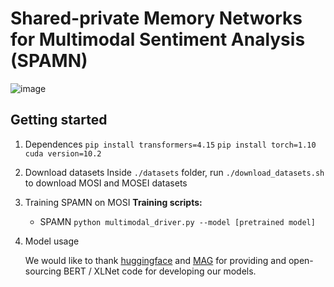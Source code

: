# Shared-private Memory Networks for Multimodal Sentiment Analysis (SPAMN)
![image](https://github.com/xiaobaicaihhh/SPAMN/blob/main/img/model.png)
## Getting started

1. Dependences
   `pip install transformers=4.15`
   `pip install torch=1.10`
   `cuda version=10.2`

2. Download datasets
   Inside `./datasets` folder, run `./download_datasets.sh` to download MOSI and MOSEI datasets

3. Training SPAMN on MOSI
   **Training scripts:**

   - SPAMN `python multimodal_driver.py --model [pretrained model]`


4. Model usage

   We would like to thank [huggingface](https://huggingface.co/) and [MAG](https://github.com/WasifurRahman/BERT_multimodal_transformer) for providing and open-sourcing BERT / XLNet code for developing our models.

